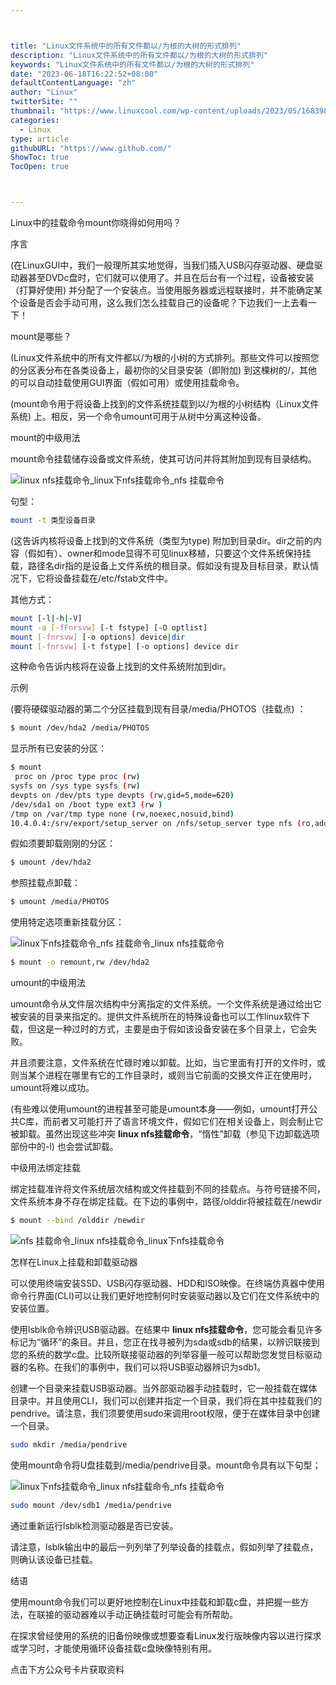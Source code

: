 ```yaml
---



title: "Linux文件系统中的所有文件都以/为根的大树的形式排列"
description: "Linux文件系统中的所有文件都以/为根的大树的形式排列"
keywords: "Linux文件系统中的所有文件都以/为根的大树的形式排列"
date: "2023-06-18T16:22:52+08:00"
defaultContentLanguage: "zh"
author: "Linux"
twitterSite: ""
thumbnail: "https://www.linuxcool.com/wp-content/uploads/2023/05/1683980644382_0.jpg"
categories:
  - Linux
type: article
githubURL: "https://www.github.com/"
ShowToc: true
TocOpen: true



---
```


Linux中的挂载命令mount你晓得如何用吗？

序言

(在LinuxGUI中，我们一般理所其实地觉得，当我们插入USB闪存驱动器、硬盘驱动器甚至DVDc盘时，它们就可以使用了。并且在后台有一个过程，设备被安装（打算好使用) 并分配了一个安装点。当使用服务器或远程联接时，并不能确定某个设备是否会手动可用，这么我们怎么挂载自己的设备呢？下边我们一上去看一下！

mount是哪些？

(Linux文件系统中的所有文件都以/为根的小树的方式排列。那些文件可以按照您的分区表分布在各类设备上，最初你的父目录安装（即附加) 到这棵树的/，其他的可以自动挂载使用GUI界面（假如可用）或使用挂载命令。

(mount命令用于将设备上找到的文件系统挂载到以/为根的小树结构（Linux文件系统) 上。相反，另一个命令umount可用于从树中分离这种设备。

mount的中级用法

mount命令挂载储存设备或文件系统，使其可访问并将其附加到现有目录结构。

![linux nfs挂载命令_linux下nfs挂载命令_nfs 挂载命令](https://www.linuxcool.com/wp-content/uploads/2023/05/1683980644382_0.jpg)

句型：

```bash
mount -t 类型设备目录
```

(这告诉内核将设备上找到的文件系统（类型为type) 附加到目录dir。dir之前的内容（假如有）、owner和mode显得不可见linux移植，只要这个文件系统保持挂载，路径名dir指的是设备上文件系统的根目录。假如没有提及目标目录，默认情况下，它将设备挂载在/etc/fstab文件中。

其他方式：

```bash
mount [-l|-h|-V]
mount -a [-fFnrsvw] [-t fstype] [-O optlist]
mount [-fnrsvw] [-o options] device|dir
mount [-fnrsvw] [-t fstype] [-o options] device dir
```

这种命令告诉内核将在设备上找到的文件系统附加到dir。

示例

(要将硬碟驱动器的第二个分区挂载到现有目录/media/PHOTOS（挂载点) ：

```bash
$ mount /dev/hda2 /media/PHOTOS
```

显示所有已安装的分区：

```bash
$ mount
 proc on /proc type proc (rw)
sysfs on /sys type sysfs (rw)
devpts on /dev/pts type devpts (rw,gid=5,mode=620)
/dev/sda1 on /boot type ext3 (rw )
/tmp on /var/tmp type none (rw,noexec,nosuid,bind)
10.4.0.4:/srv/export/setup_server on /nfs/setup_server type nfs (ro,addr=10.4.0.4)
```

假如须要卸载刚刚的分区：

```bash
$ umount /dev/hda2
```

参照挂载点卸载：

```bash
$ umount /media/PHOTOS
```

使用特定选项重新挂载分区：

![linux下nfs挂载命令_nfs 挂载命令_linux nfs挂载命令](https://www.linuxcool.com/wp-content/uploads/2023/05/1683980644382_1.jpg)

```bash
$ mount -o remount,rw /dev/hda2
```

umount的中级用法

umount命令从文件层次结构中分离指定的文件系统。一个文件系统是通过给出它被安装的目录来指定的。提供文件系统所在的特殊设备也可以工作linux软件下载，但这是一种过时的方式，主要是由于假如该设备安装在多个目录上，它会失败。

并且须要注意，文件系统在忙碌时难以卸载。比如，当它里面有打开的文件时，或则当某个进程在哪里有它的工作目录时，或则当它前面的交换文件正在使用时，umount将难以成功。

(有些难以使用umount的进程甚至可能是umount本身——例如，umount打开公共C库，而前者又可能打开了语言环境文件，假如它们在相关设备上，则会制止它被卸载。虽然出现这些冲突 **linux nfs挂载命令**，“惰性”卸载（参见下边卸载选项部份中的-l) 也会尝试卸载。

中级用法绑定挂载

绑定挂载准许将文件系统层次结构或文件挂载到不同的挂载点。与符号链接不同，文件系统本身不存在绑定挂载。在下边的事例中，路径/olddir将被挂载在/newdir

```bash
$ mount --bind /olddir /newdir
```

![nfs 挂载命令_linux nfs挂载命令_linux下nfs挂载命令](https://www.linuxcool.com/wp-content/uploads/2023/05/1683980644382_2.jpg)

怎样在Linux上挂载和卸载驱动器

可以使用终端安装SSD、USB闪存驱动器、HDD和ISO映像。在终端仿真器中使用命令行界面(CLI)可以让我们更好地控制何时安装驱动器以及它们在文件系统中的安装位置。

使用lsblk命令辨识USB驱动器。在结果中 **linux nfs挂载命令**，您可能会看见许多标记为“循环”的条目。并且，您正在找寻被列为sda或sdb的结果，以辨识联接到您的系统的数学c盘。比较所联接驱动器的列举容量一般可以帮助您发觉目标驱动器的名称。在我们的事例中，我们可以将USB驱动器辨识为sdb1。

创建一个目录来挂载USB驱动器。当外部驱动器手动挂载时，它一般挂载在媒体目录中。并且使用CLI，我们可以创建并指定一个目录，我们将在其中挂载我们的pendrive。请注意，我们须要使用sudo来调用root权限，便于在媒体目录中创建一个目录。

```bash
sudo mkdir /media/pendrive
```

使用mount命令将U盘挂载到/media/pendrive目录。mount命令具有以下句型；

![linux下nfs挂载命令_linux nfs挂载命令_nfs 挂载命令](https://www.linuxcool.com/wp-content/uploads/2023/05/1683980644382_3.jpg)

```bash
sudo mount /dev/sdb1 /media/pendrive
```

通过重新运行lsblk检测驱动器是否已安装。

请注意，lsblk输出中的最后一列列举了列举设备的挂载点，假如列举了挂载点，则确认该设备已挂载。

结语

使用mount命令我们可以更好地控制在Linux中挂载和卸载c盘，并把握一些方法，在联接的驱动器难以手动正确挂载时可能会有所帮助。

在探求曾经使用的系统的旧备份映像或想要查看Linux发行版映像内容以进行探求或学习时，才能使用循环设备挂载c盘映像特别有用。

点击下方公众号卡片获取资料